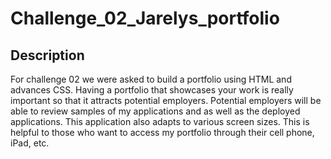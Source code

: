 # Challenge_02_Jarelys_portfolio



## Description

For challenge 02 we were asked to build a portfolio using HTML and advances CSS. Having a portfolio that showcases your work is really important so that it attracts potential employers. Potential employers will be able to review samples of my applications and as well as the deployed applications. This application also adapts to various screen sizes. This is helpful to those who want to access my portfolio through their cell phone, iPad, etc. 






